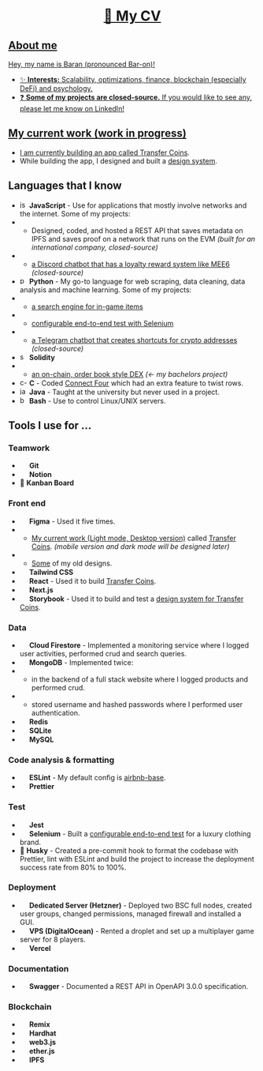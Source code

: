 <h1 align="center"><a href="https://github.com/cjxe/cv/blob/main/CV_mahmut_baran_turkmen.pdf">📄 My CV</h1>

## About me

Hey, my name is Baran (pronounced Bar-on)!

- ✨ **Interests:** Scalability, optimizations, finance, blockchain (especially DeFi) and psychology.
- ❓ **Some of my projects are closed-source.** If you would like to see any, please let me know on LinkedIn!

## My current work (work in progress)

- I am currently building an app called [Transfer Coins](https://transfer-coins.vercel.app/).
- While building the app, I designed and built a [design system](https://cjxe.github.io/transfer-coins/).


## Languages that I know

- <img src="https://seeklogo.com/images/J/javascript-logo-8892AEFCAC-seeklogo.com.png" alt="js-logo" width="15"/> **JavaScript** - Use for applications that mostly involve networks and the internet. Some of my projects:
- - Designed, coded, and hosted a REST API that saves metadata on IPFS and saves proof on a network that runs on the EVM *(built for an international company, closed-source)*
- - [a Discord chatbot that has a loyalty reward system like MEE6](https://www.linkedin.com/in/mahmut-baran-turkmen/overlay/experience/2018664862/multiple-media-viewer/?profileId=ACoAACSBY4sB9GB0Ng1SFps3b_bQeJq5gQops2c&treasuryMediaId=1635499006986) *(closed-source)*
- <img src="https://upload.wikimedia.org/wikipedia/commons/thumb/c/c3/Python-logo-notext.svg/1024px-Python-logo-notext.svg.png" alt="py-logo" width="15"/> **Python** - My go-to language for web scraping, data cleaning, data analysis and machine learning. Some of my projects:
- - [a search engine for in-game items](https://github.com/cjxe/EZ-skin-price-aggregator)
- - [configurable end-to-end test with Selenium](https://github.com/cjxe/supreme-auto-checkout)
- - [a Telegram chatbot that creates shortcuts for crypto addresses](https://github.com/cjxe/custom-telegram-bot-1) *(closed-source)*
- <img src="https://iconape.com/wp-content/png_logo_vector/solidity.png" alt="sol-logo" width="15"/> **Solidity**
- - [an on-chain, order book style DEX](https://github.com/cjxe/on-chain-dex) *(← my bachelors project)*
- <img src="https://upload.wikimedia.org/wikipedia/commons/thumb/1/18/C_Programming_Language.svg/1200px-C_Programming_Language.svg.png" alt="c-logo" width="15"/> **C** - Coded [Connect Four](https://cf.geekdo-images.com/I_ZPIWEvFlrMa8caT4UD-w__opengraph/img/kyLinLT_XujloY21Omjf5p7q1SA=/fit-in/1200x630/filters:strip_icc()/pic859430.jpg) which had an extra feature to twist rows.
- <img src="https://seeklogo.com/images/J/java-logo-7F8B35BAB3-seeklogo.com.png" alt="java-logo" width="15"/> **Java** - Taught at  the university but never used in a project.
- <img src="https://upload.wikimedia.org/wikipedia/commons/thumb/4/4b/Bash_Logo_Colored.svg/1200px-Bash_Logo_Colored.svg.png" alt="bash-logo" width="15"/> **Bash** - Use to control Linux/UNIX servers.

## Tools I use for ...

### Teamwork
- <img src="https://git-scm.com/images/logos/downloads/Git-Icon-1788C.png" width="15"/> **Git**
- <img src="https://upload.wikimedia.org/wikipedia/commons/thumb/e/e9/Notion-logo.svg/2048px-Notion-logo.svg.png" width="15"/> **Notion**
- 📝 **Kanban Board**

### Front end
- <img src="https://brandeps.com/logo-download/F/Figma-logo-vector-01.svg" width="15"/> **Figma** - Used it five times. 
- - [My current work (Light mode, Desktop version)](https://www.figma.com/proto/nr1x8mEOF5t30K8d7PQnMb/Transfer-Coins?page-id=1%3A14&node-id=32%3A2515&viewport=-2174%2C-713%2C0.22&scaling=min-zoom&starting-point-node-id=32%3A2515&hide-ui=1) called [Transfer Coins](https://www.figma.com/proto/nr1x8mEOF5t30K8d7PQnMb/Transfer-Coins?page-id=1%3A14&node-id=202%3A5542&viewport=878%2C167%2C0.15&scaling=min-zoom&starting-point-node-id=32%3A2515&hide-ui=1). *(mobile version and dark mode will be designed later)*
- - [Some](https://imgur.com/a/Cc5zd7c) of my old designs.
- <img src="https://upload.wikimedia.org/wikipedia/commons/thumb/d/d5/Tailwind_CSS_Logo.svg/2048px-Tailwind_CSS_Logo.svg.png" width="15"/> **Tailwind CSS**
- <img src="https://upload.wikimedia.org/wikipedia/commons/thumb/a/a7/React-icon.svg/2300px-React-icon.svg.png" width="15"/> **React** - Used it to build [Transfer Coins](https://transfer-coins.vercel.app/).
- <img src="https://cdn.worldvectorlogo.com/logos/next-js.svg" width="15"/> **Next.js**
- <img src="https://avatars.githubusercontent.com/u/22632046?s=280&v=4" width="15"/> **Storybook** - Used it to build and test a [design system for Transfer Coins](https://cjxe.github.io/transfer-coins/).

### Data
- <img src="https://seeklogo.com/images/F/firestore-logo-3828671CC5-seeklogo.com.png" width="15"/> **Cloud Firestore** - Implemented a monitoring service where I logged user activities, performed crud and search queries.
- <img src="https://cdn.worldvectorlogo.com/logos/mongodb-icon-1.svg" width="15"/> **MongoDB** - Implemented twice:
- - in the backend of a full stack website where I logged products and performed crud.
- - stored username and hashed passwords where I performed user authentication.
- <img src="https://cdn.iconscout.com/icon/free/png-256/redis-83994.png" width="15"/> **Redis**
- <img src="https://upload.wikimedia.org/wikipedia/commons/thumb/9/97/Sqlite-square-icon.svg/2048px-Sqlite-square-icon.svg.png" width="15"/> **SQLite**
- <img src="https://cdn.worldvectorlogo.com/logos/mysql-6.svg" width="15"/> **MySQL**

### Code analysis & formatting
- <img src="https://cdn.worldvectorlogo.com/logos/eslint-1.svg" width="15"/> **ESLint** - My default config is [airbnb-base](https://www.npmjs.com/package/eslint-config-airbnb-base).
- <img src="https://seeklogo.com/images/P/prettier-logo-D5C5197E37-seeklogo.com.png" width="15"/> **Prettier**

### Test
- <img src="https://seeklogo.com/images/J/jest-logo-F9901EBBF7-seeklogo.com.png" width="15"/> **Jest**
- <img src="https://upload.wikimedia.org/wikipedia/commons/d/d5/Selenium_Logo.png" width="15"/> **Selenium** - Built a [configurable end-to-end test](https://github.com/cjxe/supreme-auto-checkout) for a luxury clothing brand.
- 🐶 **Husky** - Created a pre-commit hook to format the codebase with Prettier, lint with ESLint and build the project to increase the deployment success rate from 80% to 100%.


### Deployment
- <img src="https://static.netify.ai/logos/h/e/t/urgmare/icon.png?v=2" width="15"/> **Dedicated Server (Hetzner)** - Deployed two BSC full nodes, created user groups, changed permissions, managed firewall and installed a GUI.
- <img src="https://seeklogo.com/images/D/digital-ocean-logo-7B970FE624-seeklogo.com.png" width="15"/> **VPS (DigitalOcean)** - Rented a droplet and set up a multiplayer game server for 8 players.
- <img src="https://raw.githubusercontent.com/vercel/vercel/main/examples/nextjs/public/favicon.ico" width="15"/> **Vercel**

### Documentation
- <img src="https://upload.wikimedia.org/wikipedia/commons/a/ab/Swagger-logo.png" width="15"/> **Swagger** - Documented a REST API in OpenAPI 3.0.0 specification.

### Blockchain
- <img src="https://miro.medium.com/max/420/1*3jj5tQildSIyhl-RO6RLlA.png" width="15"/> **Remix**
- <img src="https://i.imgur.com/xUTtTJN.png" width="15"/> **Hardhat**
- <img src="https://repository-images.githubusercontent.com/24655114/c71c5800-6a8c-11e9-9117-8ec357c9f69e" width="15"/> **web3.js**
- <img src="https://miro.medium.com/max/1575/0*IQxtovIkGXiSWzVg.png" width="15"/> **ether.js**
- <img src="https://upload.wikimedia.org/wikipedia/commons/1/18/Ipfs-logo-1024-ice-text.png" width="15"/> **IPFS**
